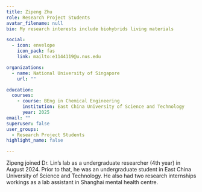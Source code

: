 ```yaml
---
title: Zipeng Zhu
role: Research Project Students
avatar_filename: null
bio: My research interests include biohybrids living materials

social:
  - icon: envelope
    icon_pack: fas
    link: mailto:e1144119@u.nus.edu

organizations:
  - name: National University of Singapore
    url: ""

education:
  courses:
    - course: BEng in Chemical Engineering
      institution: East China University of Science and Technology 
      year: 2025
email: ""      
superuser: false
user_groups:
  - Research Project Students
highlight_name: false

---
```

Zipeng joined Dr. Lin’s lab as a undergraduate researcher (4th year) in August 2024. Prior to that, he was an undergraduate student in East China University of Science and Technology. He also had two research internships workings as a lab assistant in Shanghai mental health centre. 
